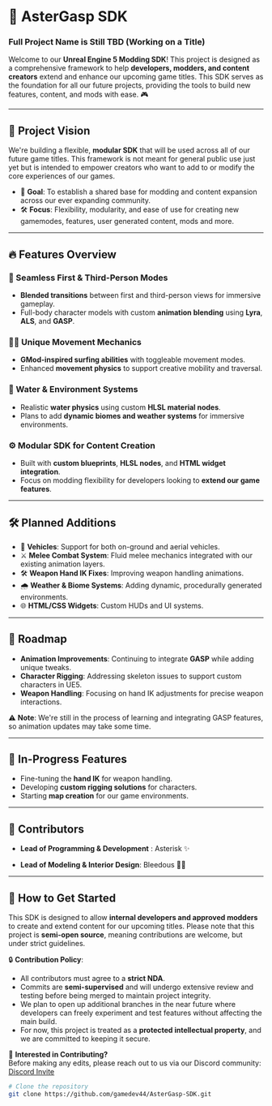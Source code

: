 
# 🚀 AsterGasp SDK 
### Full Project Name is Still TBD (Working on a Title)
Welcome to our **Unreal Engine 5 Modding SDK**! This project is designed as a comprehensive framework to help **developers, modders, and content creators** extend and enhance our upcoming game titles. This SDK serves as the foundation for all our future projects, providing the tools to build new features, content, and mods with ease. 🎮

---

## 🌟 Project Vision
We're building a flexible, **modular SDK** that will be used across all of our future game titles. This framework is not meant for general public use just yet but is intended to empower creators who want to add to or modify the core experiences of our games.

- 🎯 **Goal**: To establish a shared base for modding and content expansion across our ever expanding community.
- 🛠️ **Focus**: Flexibility, modularity, and ease of use for creating new gamemodes, features, user generated content, mods and more.

---

## 🔥 Features Overview
### 🔄 Seamless First & Third-Person Modes
- **Blended transitions** between first and third-person views for immersive gameplay.
- Full-body character models with custom **animation blending** using **Lyra**, **ALS**, and **GASP**.

### 🏄‍♂️ Unique Movement Mechanics
- **GMod-inspired surfing abilities** with toggleable movement modes.
- Enhanced **movement physics** to support creative mobility and traversal.

### 🌊 Water & Environment Systems
- Realistic **water physics** using custom **HLSL material nodes**.
- Plans to add **dynamic biomes and weather systems** for immersive environments.

### ⚙️ Modular SDK for Content Creation
- Built with **custom blueprints**, **HLSL nodes**, and **HTML widget integration**.
- Focus on modding flexibility for developers looking to **extend our game features**.

---

## 🛠️ Planned Additions
- 🚗 **Vehicles**: Support for both on-ground and aerial vehicles.
- ⚔️ **Melee Combat System**: Fluid melee mechanics integrated with our existing animation layers.
- 🛠️ **Weapon Hand IK Fixes**: Improving weapon handling animations.
- 🌧️ **Weather & Biome Systems**: Adding dynamic, procedurally generated environments.
- 🌐 **HTML/CSS Widgets**: Custom HUDs and UI systems.

---

## 📅 Roadmap
- **Animation Improvements**: Continuing to integrate **GASP** while adding unique tweaks.
- **Character Rigging**: Addressing skeleton issues to support custom characters in UE5.
- **Weapon Handling**: Focusing on hand IK adjustments for precise weapon interactions.

⚠️ **Note**: We're still in the process of learning and integrating GASP features, so animation updates may take some time.

---

## 🚧 In-Progress Features
- Fine-tuning the **hand IK** for weapon handling.
- Developing **custom rigging solutions** for characters.
- Starting **map creation** for our game environments.

---

## 📢 Contributors
- **Lead of Programming & Development** : Asterisk ✨

- **Lead of Modeling & Interior Design**: Bleedous 👨‍💻

---

## 🚀 How to Get Started
This SDK is designed to allow **internal developers and approved modders** to create and extend content for our upcoming titles. Please note that this project is **semi-open source**, meaning contributions are welcome, but under strict guidelines.

🔒 **Contribution Policy**:
- All contributors must agree to a **strict NDA**.
- Commits are **semi-supervised** and will undergo extensive review and testing before being merged to maintain project integrity.
- We plan to open up additional branches in the near future where developers can freely experiment and test features without affecting the main build.
- For now, this project is treated as a **protected intellectual property**, and we are committed to keeping it secure.

📢 **Interested in Contributing?**  
Before making any edits, please reach out to us via our Discord community:
[Discord Invite](https://discord.gg/X6ywAbDthz)

```bash
# Clone the repository
git clone https://github.com/gamedev44/AsterGasp-SDK.git

